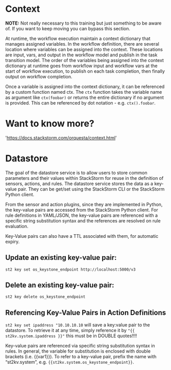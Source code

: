 # Context

**NOTE:** Not really necessary to this training but just something to be aware of.
If you want to keep moving you can bypass this section.

At runtime, the workflow execution maintain a context dictionary that manages assigned variables. In the workflow definition, there are several location where variables can be assigned into the context. These locations are input, vars, and output in the workflow model and publish in the task transition model. The order of the variables being assigned into the context dictionary at runtime goes from workflow input and workflow vars at the start of workflow execution, to publish on each task completion, then finally output on workflow completion.

Once a variable is assigned into the context dictionary, it can be referenced by a custom function named ctx. The `ctx` function takes the variable name as argument like `ctx(foobar)` or returns the entire dictionary if no argument is provided. This can be referenced by dot notation - e.g. `ctx().foobar`.

# Want to know more?
'https://docs.stackstorm.com/orquesta/context.html'


# Datastore
The goal of the datastore service is to allow users to store common parameters and their values within StackStorm for reuse in the definition of sensors, actions, and rules. The datastore service stores the data as a key-value pair. They can be get/set using the StackStorm CLI or the StackStorm Python client.

From the sensor and action plugins, since they are implemented in Python, the key-value pairs are accessed from the StackStorm Python client. For rule definitions in YAML/JSON, the key-value pairs are referenced with a specific string substitution syntax and the references are resolved on rule evaluation.

Key-Value pairs can also have a TTL associated with them, for automatic expiry.

## Update an existing key-value pair:

`st2 key set os_keystone_endpoint http://localhost:5000/v3`

## Delete an existing key-value pair:

`st2 key delete os_keystone_endpoint`

## Referencing Key-Value Pairs in Action Definitions

`st2 key set ipaddress "10.10.10.10` will save a key:value pair to the datastore. To retrieve it at any time, simply reference it by `"{{ st2kv.system.ipaddress }}"` this must be in DOUBLE quotes!!!!

Key-value pairs are referenced via specific string substitution syntax in rules. In general, the variable for substitution is enclosed with double brackets (i.e. {{var1}}). To refer to a key-value pair, prefix the name with “st2kv.system”, e.g. `{{st2kv.system.os_keystone_endpoint}}`.

